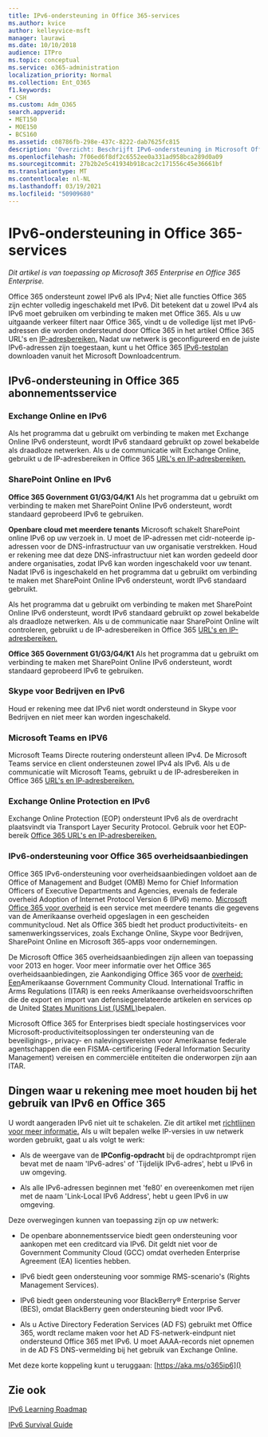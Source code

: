 ```yaml
---
title: IPv6-ondersteuning in Office 365-services
ms.author: kvice
author: kelleyvice-msft
manager: laurawi
ms.date: 10/10/2018
audience: ITPro
ms.topic: conceptual
ms.service: o365-administration
localization_priority: Normal
ms.collection: Ent_O365
f1.keywords:
- CSH
ms.custom: Adm_O365
search.appverid:
- MET150
- MOE150
- BCS160
ms.assetid: c08786fb-298e-437c-8222-dab7625fc815
description: 'Overzicht: Beschrijft IPv6-ondersteuning in Microsoft Office 365 onderdelen en in Office 365 overheidsaanbiedingen.'
ms.openlocfilehash: 7f06ed6f8df2c6552ee0a331ad958bca289d0a09
ms.sourcegitcommit: 27b2b2e5c41934b918cac2c171556c45e36661bf
ms.translationtype: MT
ms.contentlocale: nl-NL
ms.lasthandoff: 03/19/2021
ms.locfileid: "50909680"
---
```

# <a name="ipv6-support-in-office-365-services"></a>IPv6-ondersteuning in Office 365-services

*Dit artikel is van toepassing op Microsoft 365 Enterprise en Office 365 Enterprise.*

Office 365 ondersteunt zowel IPv6 als IPv4; Niet alle functies Office 365 zijn echter volledig ingeschakeld met IPv6. Dit betekent dat u zowel IPv4 als IPv6 moet gebruiken om verbinding te maken met Office 365. Als u uw uitgaande verkeer filtert naar Office 365, vindt u de volledige lijst met IPv6-adressen die worden ondersteund door Office 365 in het artikel Office 365 URL's en [IP-adresbereiken.](urls-and-ip-address-ranges.md) Nadat uw netwerk is geconfigureerd en de juiste IPv6-adressen zijn toegestaan, kunt u het Office 365 [IPv6-testplan](https://go.microsoft.com/fwlink/?LinkId=293447) downloaden vanuit het Microsoft Downloadcentrum.
  
## <a name="ipv6-support-in-office-365-subscription-service"></a>IPv6-ondersteuning in Office 365 abonnementsservice

### <a name="exchange-online-and-ipv6"></a>Exchange Online en IPv6

Als het programma dat u gebruikt om verbinding te maken met Exchange Online IPv6 ondersteunt, wordt IPv6 standaard gebruikt op zowel bekabelde als draadloze netwerken. Als u de communicatie wilt Exchange Online, gebruikt u de IP-adresbereiken in Office 365 [URL's en IP-adresbereiken.](urls-and-ip-address-ranges.md)
  
### <a name="sharepoint-online-and-ipv6"></a>SharePoint Online en IPv6

 **Office 365 Government G1/G3/G4/K1** Als het programma dat u gebruikt om verbinding te maken met SharePoint Online IPv6 ondersteunt, wordt standaard geprobeerd IPv6 te gebruiken.
  
 **Openbare cloud met meerdere tenants** Microsoft schakelt SharePoint online IPv6 op uw verzoek in. U moet de IP-adressen met cidr-noteerde ip-adressen voor de DNS-infrastructuur van uw organisatie verstrekken. Houd er rekening mee dat deze DNS-infrastructuur niet kan worden gedeeld door andere organisaties, zodat IPv6 kan worden ingeschakeld voor uw tenant. Nadat IPv6 is ingeschakeld en het programma dat u gebruikt om verbinding te maken met SharePoint Online IPv6 ondersteunt, wordt IPv6 standaard gebruikt.
  
Als het programma dat u gebruikt om verbinding te maken met SharePoint Online IPv6 ondersteunt, wordt IPv6 standaard gebruikt op zowel bekabelde als draadloze netwerken. Als u de communicatie naar SharePoint Online wilt controleren, gebruikt u de IP-adresbereiken in Office 365 [URL's en IP-adresbereiken.](urls-and-ip-address-ranges.md)
  
 **Office 365 Government G1/G3/G4/K1** Als het programma dat u gebruikt om verbinding te maken met SharePoint Online IPv6 ondersteunt, wordt standaard geprobeerd IPv6 te gebruiken.
  
### <a name="skype-for-business-and-ipv6"></a>Skype voor Bedrijven en IPv6

Houd er rekening mee dat IPv6 niet wordt ondersteund in Skype voor Bedrijven en niet meer kan worden ingeschakeld.

### <a name="microsoft-teams-and-ipv6"></a>Microsoft Teams en IPV6

Microsoft Teams Directe routering ondersteunt alleen IPv4. De Microsoft Teams service en client ondersteunen zowel IPv4 als IPv6. Als u de communicatie wilt Microsoft Teams, gebruikt u de IP-adresbereiken in Office 365 [URL's en IP-adresbereiken.](urls-and-ip-address-ranges.md)
  
### <a name="exchange-online-protection-and-ipv6"></a>Exchange Online Protection en IPv6

Exchange Online Protection (EOP) ondersteunt IPv6 als de overdracht plaatsvindt via Transport Layer Security Protocol. Gebruik voor het EOP-bereik [Office 365 URL's en IP-adresbereiken.](urls-and-ip-address-ranges.md)
  
### <a name="ipv6-support-for-office-365-government-offerings"></a>IPv6-ondersteuning voor Office 365 overheidsaanbiedingen

Office 365 IPv6-ondersteuning voor overheidsaanbiedingen voldoet aan de Office of Management and Budget (OMB) Memo for Chief Information Officers of Executive Departments and Agencies, evenals de federale overheid Adoption of Internet Protocol Version 6 (IPv6) memo. [Microsoft Office 365 voor overheid](https://go.microsoft.com/fwlink/p/?LinkId=325414) is een service met meerdere tenants die gegevens van de Amerikaanse overheid opgeslagen in een gescheiden communitycloud. Net als Office 365 biedt het product productiviteits- en samenwerkingsservices, zoals Exchange Online, Skype voor Bedrijven, SharePoint Online en Microsoft 365-apps voor ondernemingen. 

De Microsoft Office 365 overheidsaanbiedingen zijn alleen van toepassing voor 2013 en hoger. Voor meer informatie over het Office 365 overheidsaanbiedingen, zie Aankondiging Office 365 voor de [overheid: Een](https://go.microsoft.com/fwlink/p/?LinkId=325414)Amerikaanse Government Community Cloud. International Traffic in Arms Regulations (ITAR) is een reeks Amerikaanse overheidsvoorschriften die de export en import van defensiegerelateerde artikelen en services op de United [States Munitions List (USML)](https://go.microsoft.com/fwlink/p/?LinkId=325415)bepalen. 

Microsoft Office 365 for Enterprises biedt speciale hostingservices voor Microsoft-productiviteitsoplossingen ter ondersteuning van de beveiligings-, privacy- en nalevingsvereisten voor Amerikaanse federale agentschappen die een FISMA-certificering (Federal Information Security Management) vereisen en commerciële entiteiten die onderworpen zijn aan ITAR.
  
## <a name="things-to-consider-when-using-ipv6-and-office-365"></a>Dingen waar u rekening mee moet houden bij het gebruik van IPv6 en Office 365

U wordt aangeraden IPv6 niet uit te schakelen. Zie dit artikel met [richtlijnen voor meer informatie.](https://support.microsoft.com/help/929852/guidance-for-configuring-ipv6-in-windows-for-advanced-users) Als u wilt bepalen welke IP-versies in uw netwerk worden gebruikt, gaat u als volgt te werk:
  
- Als de weergave van de **IPConfig-opdracht** bij de opdrachtprompt rijen bevat met de naam 'IPv6-adres' of 'Tijdelijk IPv6-adres', hebt u IPv6 in uw omgeving.

- Als alle IPv6-adressen beginnen met 'fe80' en overeenkomen met rijen met de naam 'Link-Local IPv6 Address', hebt u geen IPv6 in uw omgeving.

Deze overwegingen kunnen van toepassing zijn op uw netwerk:
  
- De openbare abonnementsservice biedt geen ondersteuning voor aankopen met een creditcard via IPv6. Dit geldt niet voor de Government Community Cloud (GCC) omdat overheden Enterprise Agreement (EA) licenties hebben.

- IPv6 biedt geen ondersteuning voor sommige RMS-scenario's (Rights Management Services).

- IPv6 biedt geen ondersteuning voor BlackBerry® Enterprise Server (BES), omdat BlackBerry geen ondersteuning biedt voor IPv6.

- Als u Active Directory Federation Services (AD FS) gebruikt met Office 365, wordt reclame maken voor het AD FS-netwerk-eindpunt niet ondersteund Office 365 met IPv6. U moet AAAA-records niet opnemen in de AD FS DNS-vermelding bij het gebruik van Exchange Online. 

Met deze korte koppeling kunt u teruggaan: [https://aka.ms/o365ip6]()
  
## <a name="see-also"></a>Zie ook

[IPv6 Learning Roadmap](/previous-versions/windows/it-pro/windows-server-2008-R2-and-2008/gg250710(v%3dws.10))
  
[IPv6 Survival Guide](https://social.technet.microsoft.com/wiki/contents/articles/1728.ipv6-survival-guide.aspx)